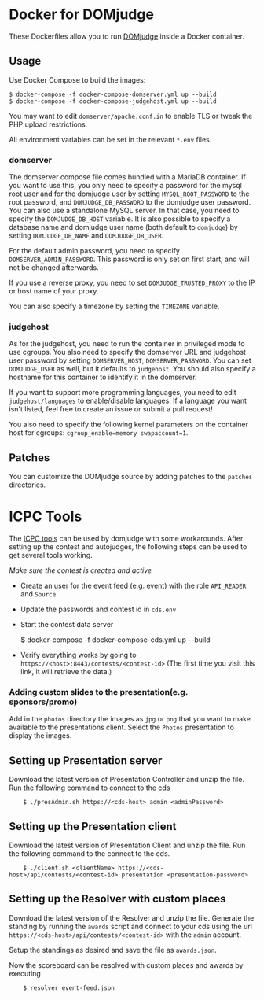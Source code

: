 Docker for DOMjudge
===================

These Dockerfiles allow you to run [DOMjudge](https://www.domjudge.org) inside a
Docker container.

Usage
-----

Use Docker Compose to build the images:

	$ docker-compose -f docker-compose-domserver.yml up --build
	$ docker-compose -f docker-compose-judgehost.yml up --build

You may want to edit `domserver/apache.conf.in` to enable TLS or tweak the PHP
upload restrictions.

All environment variables can be set in the relevant `*.env` files.

### domserver

The domserver compose file comes bundled with a MariaDB container. If you want
to use this, you only need to specify a password for the mysql root user and for
the domjudge user by setting `MYSQL_ROOT_PASSWORD` to the root password, and
`DOMJUDGE_DB_PASSWORD` to the domjudge user password. You can also use a
standalone MySQL server. In that case, you need to specify the
`DOMJUDGE_DB_HOST` variable. It is also possible to specify a database name and
domjudge user name (both default to `domjudge`) by setting `DOMJUDGE_DB_NAME`
and `DOMJUDGE_DB_USER`.

For the default admin password, you need to specify `DOMSERVER_ADMIN_PASSWORD`.
This password is only set on first start, and will not be changed afterwards. 

If you use a reverse proxy, you need to set `DOMJUDGE_TRUSTED_PROXY` to the IP
or host name of your proxy.

You can also specify a timezone by setting the `TIMEZONE` variable.

### judgehost

As for the judgehost, you need to run the container in privileged mode to use
cgroups. You also need to specify the domserver URL and judgehost user password
by setting `DOMSERVER_HOST`, `DOMSERVER_PASSWORD`. You can set `DOMJUDGE_USER`
as well, but it defaults to `judgehost`. You should also specify a hostname for
this container to identify it in the domserver.

If you want to support more programming languages, you need to edit
`judgehost/languages` to enable/disable languages. If a language you want isn't
listed, feel free to create an issue or submit a pull request!

You also need to specify the following kernel parameters on the container host
for cgroups: `cgroup_enable=memory swapaccount=1`.

Patches
-------

You can customize the DOMjudge source by adding patches to the `patches`
directories.

ICPC Tools
==========

The [ICPC tools](https://icpc.baylor.edu/icpctools/) can be used by domjudge
with some workarounds. After setting up the contest and autojudges, the
following steps can be used to get several tools working.

*Make sure the contest is created and active*

* Create an user for the event feed (e.g. event) with the role `API_READER` and `Source`
* Update the passwords and contest id in `cds.env`
* Start the contest data server

	$ docker-compose -f docker-compose-cds.yml up --build

* Verify everything works by going to
  `https://<host>:8443/contests/<contest-id>` (The first time you visit this
  link, it will retrieve the data.)

### Adding custom slides to the presentation(e.g. sponsors/promo)
Add in the `photos` directory the images as `jpg` or `png` that you want to
make available to the presentations client.  Select the `Photos` presentation
to display the images.

Setting up Presentation server
------------------------------
Download the latest version of Presentation Controller and unzip the file. Run
the following command to connect to the cds

		$ ./presAdmin.sh https://<cds-host> admin <adminPassword>

Setting up the Presentation client
----------------------------------
Download the latest version of Presentation Client and unzip the file. Run the
following command to the connect to the cds.

		$ ./client.sh <clientName> https://<cds-host>/api/contests/<contest-id> presentation <presentation-password>

Setting up the Resolver with custom places
------------------------------------------ 
Download the latest version of the Resolver and unzip the file. Generate the
standing by running the `awards` script and connect to your cds using the
url `https://<cds-host>/api/contests/<contest-id>` with the `admin` account.

Setup the standings as desired and save the file as `awards.json`.

Now the scoreboard can be resolved with custom places and awards by executing

        $ resolver event-feed.json
